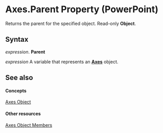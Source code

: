 
# Axes.Parent Property (PowerPoint)

Returns the parent for the specified object. Read-only  **Object**.


## Syntax

 _expression_. **Parent**

 _expression_ A variable that represents an **[Axes](71f1e1fc-7086-a84e-1e05-6fa50597b49b.md)** object.


## See also


#### Concepts


[Axes Object](71f1e1fc-7086-a84e-1e05-6fa50597b49b.md)
#### Other resources


[Axes Object Members](b54aaef2-3b0d-82ac-b8d6-0cda17145da4.md)
